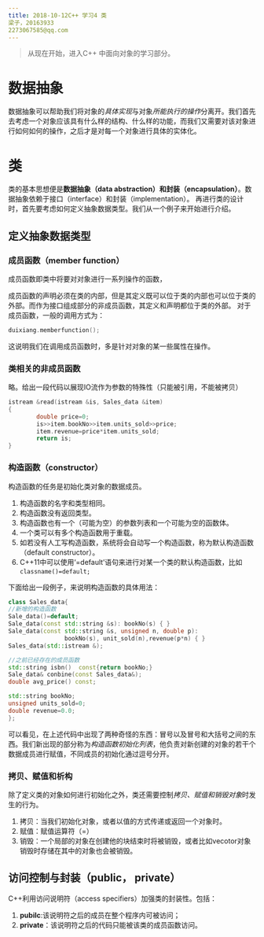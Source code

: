 ```yaml
---
title: 2018-10-12C++ 学习4 类
梁子，20163933
2273067585@qq.com
---
```

> 从现在开始，进入C++ 中面向对象的学习部分。

# 数据抽象
数据抽象可以帮助我们将对象的*具体实现*与对象*所能执行的操作*分离开。我们首先去考虑一个对象应该具有什么样的结构、什么样的功能，而我们又需要对该对象进行如何如何的操作，之后才是对每一个对象进行具体的实体化。
# 类
类的基本思想便是**数据抽象（data abstraction）**和**封装（encapsulation）**。数据抽象依赖于接口（interface）和封装（implementation）。
再进行类的设计时，首先要考虑如何定义抽象数据类型。我们从一个例子来开始进行介绍。
## 定义抽象数据类型
### 成员函数（member function）
成员函数即类中将要对对象进行一系列操作的函数，

成员函数的声明必须在类的内部，但是其定义既可以位于类的内部也可以位于类的外部。而作为接口组成部分的非成员函数，其定义和声明都位于类的外部。
对于成员函数，一般的调用方式为：
```c++
duixiang.memberfunction();
```
这说明我们在调用成员函数时，多是针对对象的某一些属性在操作。
### 类相关的非成员函数
略。给出一段代码以展现IO流作为参数的特殊性（只能被引用，不能被拷贝）
```c++
istream &read(istream &is, Sales_data &item)
{
		double price=0;
		is>>item.bookNo>>item.units_sold>>price;
		item.revenue=price*item.units_sold;
		return is;
}
```
### 构造函数（constructor）
构造函数的任务是初始化类对象的数据成员。
1. 构造函数的名字和类型相同。
2. 构造函数没有返回类型。
3. 构造函数也有一个（可能为空）的参数列表和一个可能为空的函数体。
4. 一个类可以有多个构造函数用于重载。
5. 如若没有人工写构造函数，系统将会自动写一个构造函数，称为默认构造函数（default constructor）。
6. C++11中可以使用‘=default’语句来进行对某一个类的默认构造函数，比如```classname()=default;```

下面给出一段例子，来说明构造函数的具体用法：
```c++
class Sales_data{
//新增的构造函数
Sale_data()=default;
Sale_data(const std::string &s): bookNo(s) { }
Sale_data(const std::string &s, unsigned n, double p):
				bookNo(s), unit_sold(n),revenue(p*n) { }
Sales_data(std::istream &);

//之前已经存在的成员函数
std::string isbn()  const{return bookNo;}
Sale_data& conbine(const Sales_data&);
double avg_price() const;

std::string bookNo;
unsigned units_sold=0;
double revenue=0.0;
};

```
可以看见，在上述代码中出现了两种奇怪的东西：冒号以及冒号和大括号之间的东西。我们新出现的部分称为*构造函数初始化列表*，他负责对新创建的对象的若干个数据成员进行赋值，不同成员的初始化通过逗号分开。
### 拷贝、赋值和析构
除了定义类的对象如何进行初始化之外，类还需要控制*拷贝、赋值和销毁对象*时发生的行为。
1. 拷贝：当我们初始化对象，或者以值的方式传递或返回一个对象时。
2. 赋值：赋值运算符（=）
3. 销毁：一个局部的对象在创建他的块结束时将被销毁，或者比如vecotor对象销毁时存储在其中的对象也会被销毁。

## 访问控制与封装（public， private）
C++利用访问说明符（access specifiers）加强类的封装性。包括：
1. **pubilc**:该说明符之后的成员在整个程序内可被访问；
2. **private**：该说明符之后的代码只能被该类的成员函数访问。

